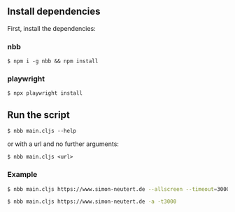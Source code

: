 ## Install dependencies

First, install the dependencies:

### nbb

`$ npm i -g nbb && npm install`

### playwright

`$ npx playwright install`

## Run the script

`$ nbb main.cljs --help`

or with a url and no further arguments:

`$ nbb main.cljs <url>`

### Example

```bash
$ nbb main.cljs https://www.simon-neutert.de --allscreen --timeout=3000
```

```bash
$ nbb main.cljs https://www.simon-neutert.de -a -t3000
```

